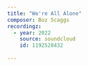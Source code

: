 ```yaml
---
title: "We're All Alone"
composer: Boz Scaggs
recordingz:
  - year: 2022
    source: soundcloud
    id: 1192528432 
 
---
```

